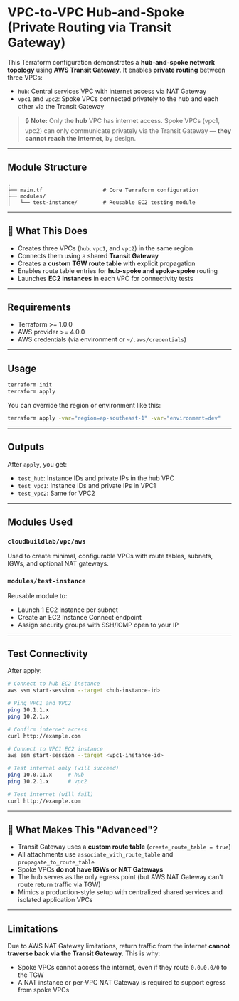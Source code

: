 # VPC-to-VPC Hub-and-Spoke (Private Routing via Transit Gateway)

This Terraform configuration demonstrates a **hub-and-spoke network topology** using **AWS Transit Gateway**. It enables **private routing** between three VPCs:

* `hub`: Central services VPC with internet access via NAT Gateway
* `vpc1` and `vpc2`: Spoke VPCs connected privately to the hub and each other via the Transit Gateway

> 🔒 **Note:** Only the **hub** VPC has internet access. Spoke VPCs (vpc1, vpc2) can only communicate privately via the Transit Gateway — **they cannot reach the internet**, by design.

---

## Module Structure

```plaintext
.
├── main.tf                   # Core Terraform configuration
├── modules/
│   └── test-instance/        # Reusable EC2 testing module
```

---

## 🔧 What This Does

* Creates three VPCs (`hub`, `vpc1`, and `vpc2`) in the same region
* Connects them using a shared **Transit Gateway**
* Creates a **custom TGW route table** with explicit propagation
* Enables route table entries for **hub-spoke and spoke-spoke** routing
* Launches **EC2 instances** in each VPC for connectivity tests

---

## Requirements

* Terraform >= 1.0.0
* AWS provider >= 4.0.0
* AWS credentials (via environment or `~/.aws/credentials`)

---

## Usage

```bash
terraform init
terraform apply
```

You can override the region or environment like this:

```bash
terraform apply -var="region=ap-southeast-1" -var="environment=dev"
```

---

## Outputs

After `apply`, you get:

* `test_hub`: Instance IDs and private IPs in the hub VPC
* `test_vpc1`: Instance IDs and private IPs in VPC1
* `test_vpc2`: Same for VPC2

---

## Modules Used

### `cloudbuildlab/vpc/aws`

Used to create minimal, configurable VPCs with route tables, subnets, IGWs, and optional NAT gateways.

### `modules/test-instance`

Reusable module to:

* Launch 1 EC2 instance per subnet
* Create an EC2 Instance Connect endpoint
* Assign security groups with SSH/ICMP open to your IP

---

## Test Connectivity

After apply:

```bash
# Connect to hub EC2 instance
aws ssm start-session --target <hub-instance-id>

# Ping VPC1 and VPC2
ping 10.1.1.x
ping 10.2.1.x

# Confirm internet access
curl http://example.com
```

```bash
# Connect to VPC1 EC2 instance
aws ssm start-session --target <vpc1-instance-id>

# Test internal only (will succeed)
ping 10.0.11.x     # hub
ping 10.2.1.x      # vpc2

# Test internet (will fail)
curl http://example.com
```

---

## 🚀 What Makes This "Advanced"?

* Transit Gateway uses a **custom route table** (`create_route_table = true`)
* All attachments use `associate_with_route_table` and `propagate_to_route_table`
* Spoke VPCs **do not have IGWs or NAT Gateways**
* The hub serves as the only egress point (but AWS NAT Gateway can't route return traffic via TGW)
* Mimics a production-style setup with centralized shared services and isolated application VPCs

---

## Limitations

Due to AWS NAT Gateway limitations, return traffic from the internet **cannot traverse back via the Transit Gateway**. This is why:

* Spoke VPCs cannot access the internet, even if they route `0.0.0.0/0` to the TGW
* A NAT instance or per-VPC NAT Gateway is required to support egress from spoke VPCs
